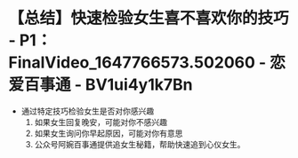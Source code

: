 # 【总结】快速检验女生喜不喜欢你的技巧 - P1：FinalVideo_1647766573.502060 - 恋爱百事通 - BV1ui4y1k7Bn

-   通过特定技巧检验女生是否对你感兴趣
    1.  如果女生回复晚安，可能对你不感兴趣
    2.  如果女生询问你早起原因，可能对你有意思
    3.  公众号阿婉百事通提供追女生秘籍，帮助快速追到心仪女生。